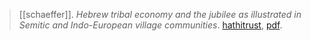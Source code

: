 > [[schaeffer]]. *Hebrew tribal economy and the jubilee as illustrated in Semitic and Indo-European village communities*. [hathitrust](https://catalog.hathitrust.org/Record/006739092), [pdf](a/.pdf).